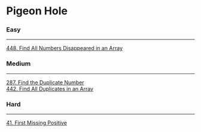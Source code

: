 # Pigeon Hole

### Easy
---
[448. Find All Numbers Disappeared in an Array](solutions/0448-Find%20All%20Numbers%20Disappeared%20in%20an%20Array.md)</br>

### Medium
---
[287. Find the Duplicate Number](solutions/0287-Find%20the%20Duplicate%20Number.md)</br>
[442. Find All Duplicates in an Array](solutions/0442-Find%20All%20Duplicates%20in%20an%20Array.md)</br>

### Hard
---
[41. First Missing Positive](solutions/0041-First%20Missing%20Positive.md)</br>